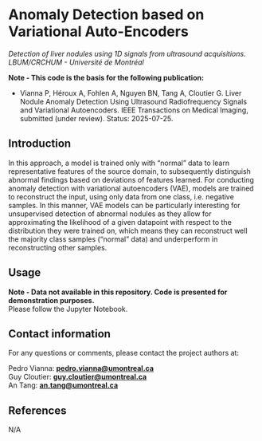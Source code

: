 # Anomaly Detection based on Variational Auto-Encoders

_Detection of liver nodules using 1D signals from ultrasound acquisitions._  
_LBUM/CRCHUM - Université de Montréal_  

**Note  - This code is the basis for the following publication:**  

- Vianna P, Héroux A, Fohlen A, Nguyen BN, Tang A, Cloutier G. Liver Nodule Anomaly Detection Using Ultrasound Radiofrequency Signals and Variational Autoencoders. IEEE Transactions on Medical Imaging, submitted (under review). Status: 2025-07-25.  

## Introduction
In this approach, a model is trained only with “normal” data to learn representative features of the source domain, to subsequently distinguish abnormal findings based on deviations of features learned. For conducting anomaly detection with variational autoencoders (VAE), models are trained to reconstruct the input, using only data from one class, i.e. negative samples. In this manner, VAE models can be particularly interesting for unsupervised detection of abnormal nodules as they allow for approximating the likelihood of a given datapoint with respect to the distribution they were trained on, which means they can reconstruct well the majority class samples (“normal” data) and underperform in reconstructing other samples.

## Usage
**Note  - Data not available in this repository. Code is presented for demonstration purposes.**  
Please follow the Jupyter Notebook.

## Contact information
For any questions or comments, please contact the project authors at:

Pedro Vianna: **pedro.vianna@umontreal.ca**  
Guy Cloutier: **guy.cloutier@umontreal.ca**  
An Tang: **an.tang@umontreal.ca**

## References
N/A
